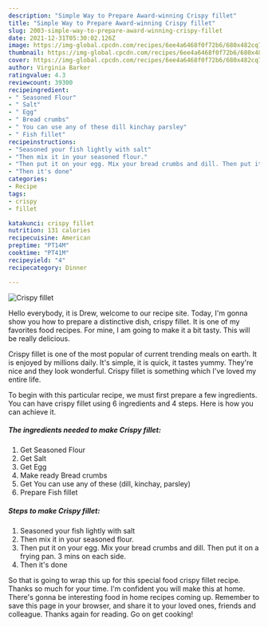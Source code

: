 ```yaml
---
description: "Simple Way to Prepare Award-winning Crispy fillet"
title: "Simple Way to Prepare Award-winning Crispy fillet"
slug: 2003-simple-way-to-prepare-award-winning-crispy-fillet
date: 2021-12-31T05:30:02.126Z
image: https://img-global.cpcdn.com/recipes/6ee4a6468f0f72b6/680x482cq70/crispy-fillet-recipe-main-photo.jpg
thumbnail: https://img-global.cpcdn.com/recipes/6ee4a6468f0f72b6/680x482cq70/crispy-fillet-recipe-main-photo.jpg
cover: https://img-global.cpcdn.com/recipes/6ee4a6468f0f72b6/680x482cq70/crispy-fillet-recipe-main-photo.jpg
author: Virginia Barker
ratingvalue: 4.3
reviewcount: 39300
recipeingredient:
- " Seasoned Flour"
- " Salt"
- " Egg"
- " Bread crumbs"
- " You can use any of these dill kinchay parsley"
- " Fish fillet"
recipeinstructions:
- "Seasoned your fish lightly with salt"
- "Then mix it in your seasoned flour."
- "Then put it on your egg. Mix your bread crumbs and dill. Then put it on a frying pan. 3 mins on each side."
- "Then it's done"
categories:
- Recipe
tags:
- crispy
- fillet

katakunci: crispy fillet 
nutrition: 131 calories
recipecuisine: American
preptime: "PT14M"
cooktime: "PT41M"
recipeyield: "4"
recipecategory: Dinner

---
```



![Crispy fillet](https://img-global.cpcdn.com/recipes/6ee4a6468f0f72b6/680x482cq70/crispy-fillet-recipe-main-photo.jpg)

Hello everybody, it is Drew, welcome to our recipe site. Today, I'm gonna show you how to prepare a distinctive dish, crispy fillet. It is one of my favorites food recipes. For mine, I am going to make it a bit tasty. This will be really delicious.



Crispy fillet is one of the most popular of current trending meals on earth. It is enjoyed by millions daily. It's simple, it is quick, it tastes yummy. They're nice and they look wonderful. Crispy fillet is something which I've loved my entire life.


To begin with this particular recipe, we must first prepare a few ingredients. You can have crispy fillet using 6 ingredients and 4 steps. Here is how you can achieve it.

<!--inarticleads1-->

##### The ingredients needed to make Crispy fillet:

1. Get  Seasoned Flour
1. Get  Salt
1. Get  Egg
1. Make ready  Bread crumbs
1. Get  You can use any of these (dill, kinchay, parsley)
1. Prepare  Fish fillet




<!--inarticleads2-->

##### Steps to make Crispy fillet:

1. Seasoned your fish lightly with salt
1. Then mix it in your seasoned flour.
1. Then put it on your egg. Mix your bread crumbs and dill. Then put it on a frying pan. 3 mins on each side.
1. Then it's done




So that is going to wrap this up for this special food crispy fillet recipe. Thanks so much for your time. I'm confident you will make this at home. There's gonna be interesting food in home recipes coming up. Remember to save this page in your browser, and share it to your loved ones, friends and colleague. Thanks again for reading. Go on get cooking!
